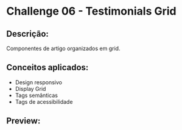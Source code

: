 # Challenge 06 - Testimonials Grid

## Descrição:

Componentes de artigo organizados em grid.

## Conceitos aplicados:

- Design responsivo
- Display Grid
- Tags semânticas
- Tags de acessibilidade

## Preview:
